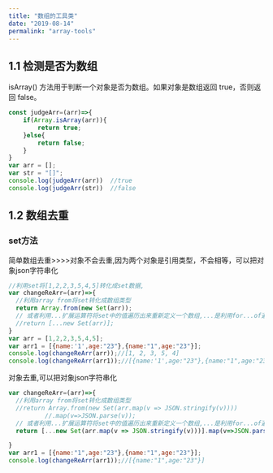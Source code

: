 ```yaml
---
title: "数组的工具类"
date: "2019-08-14"
permalink: "array-tools"
---
```

## 1.1 检测是否为数组
isArray() 方法用于判断一个对象是否为数组。如果对象是数组返回 true，否则返回 false。
```js
const judgeArr=(arr)=>{
    if(Array.isArray(arr)){
        return true;        
    }else{
        return false;
    }    
}
var arr = [];
var str = "[]";
console.log(judgeArr(arr))  //true
console.log(judgeArr(str))  //false
```
## 1.2 数组去重
### set方法
简单数组去重>>>>对象不会去重,因为两个对象是引用类型，不会相等，可以把对象json字符串化
```js
//利用set将[1,2,2,3,5,4,5]转化成set数据,
var changeReArr=(arr)=>{
  //利用array from将set转化成数组类型
  return Array.from(new Set(arr));
  // 或者利用...扩展运算符将set中的值遍历出来重新定义一个数组,...是利用for...of遍历的
  //return [...new Set(arr)];
}
var arr = [1,2,2,3,5,4,5];
var arr1 = [{name:'1',age:"23"},{name:"1",age:"23"}];
console.log(changeReArr(arr));//[1, 2, 3, 5, 4]
console.log(changeReArr(arr1));//[{name:'1',age:"23"},{name:"1",age:"23"}]
```

对象去重,可以把对象json字符串化
```js
var changeReArr=(arr)=>{
  //利用array from将set转化成数组类型
  //return Array.from(new Set(arr.map(v => JSON.stringify(v))))
          //.map(v=>JSON.parse(v));  
  // 或者利用...扩展运算符将set中的值遍历出来重新定义一个数组,...是利用for...of遍历的
  return [...new Set(arr.map(v => JSON.stringify(v)))].map(v=>JSON.parse(v));

}
var arr1 = [{name:"1",age:"23"},{name:"1",age:"23"}];
console.log(changeReArr(arr1));//[{name:"1",age:"23"}]
```
